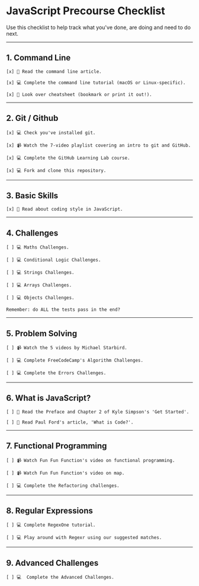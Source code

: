 # JavaScript Precourse Checklist

Use this checklist to help track what you've done, are doing and need to do next.

---

## 1. Command Line

    [x] 📖 Read the command line article.

    [x] 💻 Complete the command line tutorial (macOS or Linux-specific).

    [x] 📖 Look over cheatsheet (bookmark or print it out!).

---

## 2. Git / Github

    [x] 💻 Check you've installed git.

    [x] 📹 Watch the 7-video playlist covering an intro to git and GitHub.

    [x] 💻 Complete the GitHub Learning Lab course.

    [x] 💻 Fork and clone this repository.

---

## 3. Basic Skills

    [x] 📖 Read about coding style in JavaScript.

---

## 4. Challenges

    [ ] 💻 Maths Challenges.

    [ ] 💻 Conditional Logic Challenges.

    [ ] 💻 Strings Challenges.

    [ ] 💻 Arrays Challenges.

    [ ] 💻 Objects Challenges.

    Remember: do ALL the tests pass in the end?

---

## 5. Problem Solving

    [ ] 📹 Watch the 5 videos by Michael Starbird.

    [ ] 💻 Complete FreeCodeCamp's Algorithm Challenges.

    [ ] 💻 Complete the Errors Challenges.

---

## 6. What is JavaScript?

    [ ] 📖 Read the Preface and Chapter 2 of Kyle Simpson's 'Get Started'.

    [ ] 📖 Read Paul Ford's article, 'What is Code?'.

---

## 7. Functional Programming

    [ ] 📹 Watch Fun Fun Function's video on functional programming.

    [ ] 📹 Watch Fun Fun Function's video on map.

    [ ] 💻 Complete the Refactoring challenges.

---

## 8. Regular Expressions

    [ ] 💻 Complete RegexOne tutorial.

    [ ] 💻 Play around with Regexr using our suggested matches.

---

## 9. Advanced Challenges

    [ ] 💻  Complete the Advanced Challenges.

